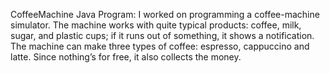 CoffeeMachine Java Program:
     I worked on programming a coffee-machine simulator. The machine works with quite typical products: coffee, milk, sugar, and plastic cups; if it runs out of something, it shows a notification. The machine can make three types of coffee: espresso, cappuccino and latte. Since nothing’s for free, it also collects the money.
